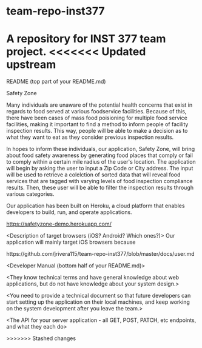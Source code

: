 # team-repo-inst377
A repository for INST 377 team project. 
<<<<<<< Updated upstream
=======

README (top part of your README.md)

Safety Zone 

<Description of Project>
Many individuals are unaware of the potential health concerns that exist in regards to food served at various foodservice facilities. 
Because of this, there have been cases of mass food poisioning for multiple food service facilities, making it important to find a method 
to inform people of facility inspection results. This way, people will be able to make a decision as to what they want to eat as they 
consider previous inspection results. 

In hopes to inform these individuals, our application, Safety Zone, will bring about food safety awareness by generating food places 
that comply or fail to comply within a certain mile radius of the user's location. The application will begin by asking the 
user to input a Zip Code or City address. The input will be used to retrieve a colelction of sorted data that will reveal food services 
that are tagged with varying levels of food inspection compliance results. Then, these user will be able to filter the inspection results 
through various categories.

<Link to the Heroku, Netlify, or Digital Ocean instance where your application can be used>
Our application has been built on Heroku, a cloud platform that enables developers to build, run, and operate applications.

https://safetyzone-demo.herokuapp.com/

<Description of target browsers (iOS? Android? Which ones?)>
Our application will mainly target iOS browsers because 

<Link to User Manual>
https://github.com/jrivera115/team-repo-inst377/blob/master/docs/user.md

<Link to Developer Manual>

<Developer Manual (bottom half of your README.md)>

<The audience of this document is future developers who will take over your system>

<They know technical terms and have general knowledge about web applications, but do not have knowledge about your system design.>

<You need to provide a technical document so that future developers can start setting up the application on their local machines, 
and keep working on the system development after you leave the team.>

<Your Developer Manual covers:>

<How to install your application and all dependencies>

<How to run your application on a server>

<How to run any tests you have written for your software>

<The API for your server application - all GET, POST, PATCH, etc endpoints, and what they each do>

<A clear set of expectations around known bugs and a road-map for future development.>
>>>>>>> Stashed changes

